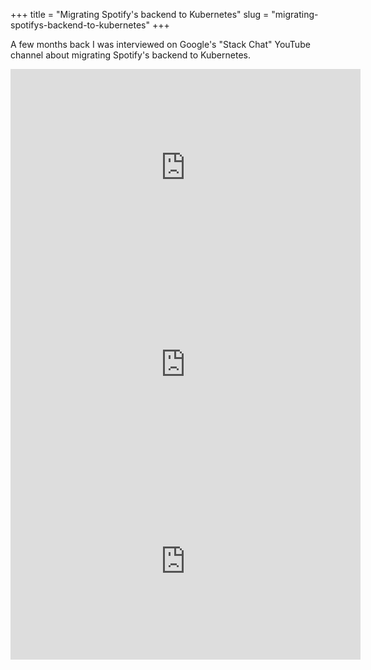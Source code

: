 +++
title = "Migrating Spotify's backend to Kubernetes"
slug = "migrating-spotifys-backend-to-kubernetes"
+++

A few months back I was interviewed on Google's "Stack Chat" YouTube channel about 
migrating Spotify's backend to Kubernetes.

<iframe width="560" height="315" src="https://www.youtube.com/embed/eFE-X8FlyLQ" frameborder="0" allow="accelerometer; autoplay; encrypted-media; gyroscope; picture-in-picture" allowfullscreen></iframe>

<iframe width="560" height="315" src="https://www.youtube.com/embed/1i6nk8TsmQo" frameborder="0" allow="accelerometer; autoplay; encrypted-media; gyroscope; picture-in-picture" allowfullscreen></iframe>

<iframe width="560" height="315" src="https://www.youtube.com/embed/u3ALgOmKf3o" frameborder="0" allow="accelerometer; autoplay; encrypted-media; gyroscope; picture-in-picture" allowfullscreen></iframe>
